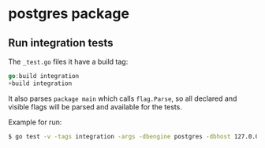 # postgres package

## Run integration tests

The `_test.go` files it have a build tag:

```go
go:build integration
+build integration
```

It also parses `package main` which calls `flag.Parse`, so all declared and visible flags will be parsed and available for the tests.

Example for run:

```bash
$ go test -v -tags integration -args -dbengine postgres -dbhost 127.0.0.1 -dbport 5432 -dbuser username -dbname foodb -dbpass 12345
```
